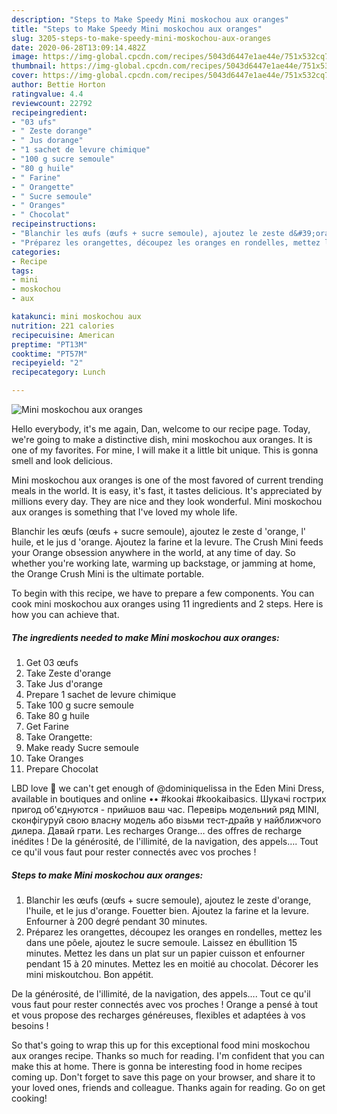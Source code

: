 ```yaml
---
description: "Steps to Make Speedy Mini moskochou aux oranges"
title: "Steps to Make Speedy Mini moskochou aux oranges"
slug: 3205-steps-to-make-speedy-mini-moskochou-aux-oranges
date: 2020-06-28T13:09:14.482Z
image: https://img-global.cpcdn.com/recipes/5043d6447e1ae44e/751x532cq70/mini-moskochou-aux-oranges-photo-principale-de-la-recette.jpg
thumbnail: https://img-global.cpcdn.com/recipes/5043d6447e1ae44e/751x532cq70/mini-moskochou-aux-oranges-photo-principale-de-la-recette.jpg
cover: https://img-global.cpcdn.com/recipes/5043d6447e1ae44e/751x532cq70/mini-moskochou-aux-oranges-photo-principale-de-la-recette.jpg
author: Bettie Horton
ratingvalue: 4.4
reviewcount: 22792
recipeingredient:
- "03 ufs"
- " Zeste dorange"
- " Jus dorange"
- "1 sachet de levure chimique"
- "100 g sucre semoule"
- "80 g huile"
- " Farine"
- " Orangette"
- " Sucre semoule"
- " Oranges"
- " Chocolat"
recipeinstructions:
- "Blanchir les œufs (œufs + sucre semoule), ajoutez le zeste d&#39;orange, l&#39;huile, et le jus d&#39;orange. Fouetter bien. Ajoutez la farine et la levure. Enfourner à 200 degré pendant 30 minutes."
- "Préparez les orangettes, découpez les oranges en rondelles, mettez les dans une pôele, ajoutez le sucre semoule. Laissez en ébullition 15 minutes. Mettez les dans un plat sur un papier cuisson et enfourner pendant 15 à 20 minutes. Mettez les en moitié au chocolat. Décorer les mini miskoutchou. Bon appétit."
categories:
- Recipe
tags:
- mini
- moskochou
- aux

katakunci: mini moskochou aux 
nutrition: 221 calories
recipecuisine: American
preptime: "PT13M"
cooktime: "PT57M"
recipeyield: "2"
recipecategory: Lunch

---
```



![Mini moskochou aux oranges](https://img-global.cpcdn.com/recipes/5043d6447e1ae44e/751x532cq70/mini-moskochou-aux-oranges-photo-principale-de-la-recette.jpg)

Hello everybody, it's me again, Dan, welcome to our recipe page. Today, we're going to make a distinctive dish, mini moskochou aux oranges. It is one of my favorites. For mine, I will make it a little bit unique. This is gonna smell and look delicious.

Mini moskochou aux oranges is one of the most favored of current trending meals in the world. It is easy, it's fast, it tastes delicious. It's appreciated by millions every day. They are nice and they look wonderful. Mini moskochou aux oranges is something that I've loved my whole life.

Blanchir les œufs (œufs + sucre semoule), ajoutez le zeste d &#39;orange, l&#39; huile, et le jus d &#39;orange. Ajoutez la farine et la levure. The Crush Mini feeds your Orange obsession anywhere in the world, at any time of day. So whether you&#39;re working late, warming up backstage, or jamming at home, the Orange Crush Mini is the ultimate portable.


To begin with this recipe, we have to prepare a few components. You can cook mini moskochou aux oranges using 11 ingredients and 2 steps. Here is how you can achieve that.

<!--inarticleads1-->

##### The ingredients needed to make Mini moskochou aux oranges:

1. Get 03 œufs
1. Take  Zeste d&#39;orange
1. Take  Jus d&#39;orange
1. Prepare 1 sachet de levure chimique
1. Take 100 g sucre semoule
1. Take 80 g huile
1. Get  Farine
1. Take  Orangette:
1. Make ready  Sucre semoule
1. Take  Oranges
1. Prepare  Chocolat


LBD love 🖤 we can&#39;t get enough of @dominiquelissa in the Eden Mini Dress, available in boutiques and online •• #kookai #kookaibasics. Шукачі гострих пригод об&#39;єднуются - прийшов ваш час. Перевірь модельний ряд MINI, сконфігуруй свою власну модель або візьми тест-драйв у найближчого дилера. Давай грати. Les recharges Orange… des offres de recharge inédites ! De la générosité, de l&#39;illimité, de la navigation, des appels…. Tout ce qu&#39;il vous faut pour rester connectés avec vos proches ! 

<!--inarticleads2-->

##### Steps to make Mini moskochou aux oranges:

1. Blanchir les œufs (œufs + sucre semoule), ajoutez le zeste d&#39;orange, l&#39;huile, et le jus d&#39;orange. Fouetter bien. Ajoutez la farine et la levure. Enfourner à 200 degré pendant 30 minutes.
1. Préparez les orangettes, découpez les oranges en rondelles, mettez les dans une pôele, ajoutez le sucre semoule. Laissez en ébullition 15 minutes. Mettez les dans un plat sur un papier cuisson et enfourner pendant 15 à 20 minutes. Mettez les en moitié au chocolat. Décorer les mini miskoutchou. Bon appétit.


De la générosité, de l&#39;illimité, de la navigation, des appels…. Tout ce qu&#39;il vous faut pour rester connectés avec vos proches ! Orange a pensé à tout et vous propose des recharges généreuses, flexibles et adaptées à vos besoins ! 

So that's going to wrap this up for this exceptional food mini moskochou aux oranges recipe. Thanks so much for reading. I'm confident that you can make this at home. There is gonna be interesting food in home recipes coming up. Don't forget to save this page on your browser, and share it to your loved ones, friends and colleague. Thanks again for reading. Go on get cooking!
